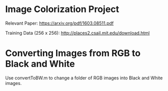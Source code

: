 # Image Colorization Project

Relevant Paper: https://arxiv.org/pdf/1603.08511.pdf

Training Data (256 x 256): http://places2.csail.mit.edu/download.html

# Converting Images from RGB to Black and White

Use convertToBW.m to change a folder of RGB images into Black and White images.
